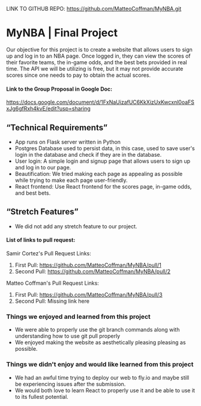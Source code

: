 LINK TO GITHUB REPO: https://github.com/MatteoCoffman/MyNBA.git

# MyNBA | Final Project

Our objective for this project is to create a website that allows users to sign up and log in to an NBA page. 
Once logged in, they can view the scores of their favorite teams, the in-game odds, and the best bets provided in real time.
The API we will be utilizing is free, but it may not provide accurate scores since one needs to pay to obtain the actual scores.

#### Link to the Group Proposal in Google Doc:
https://docs.google.com/document/d/1FxNaUizafUC6KkXizUxKwcxnl0oaFSxJg6gfRxh4kvE/edit?usp=sharing


## “Technical Requirements”
* App runs on Flask server written in Python
* Postgres Database used to persist data, in this case, used to save user's login in the database and check if they are in the database.
* User login: A simple login and signup page that allows users to sign up and log in to our page.
* Beautification: We tried making each page as appealing as possible while trying to make each page user-friendly.
* React frontend: Use React frontend for the scores page, in-game odds, and best bets.

## “Stretch Features”
* We did not add any stretch feature to our project.


#### List of links to pull request:
Samir Cortez's Pull Request Links:

1. First Pull: https://github.com/MatteoCoffman/MyNBA/pull/1
2. Second Pull: https://github.com/MatteoCoffman/MyNBA/pull/2

Matteo Coffman's Pull Request Links:
1. First Pull: https://github.com/MatteoCoffman/MyNBA/pull/3
2. Second Pull: Missing link here

### Things we enjoyed and learned from this project
* We were able to properly use the git branch commands along with understanding how to use git pull properly
* We enjoyed making the website as aesthetically pleasing pleasing as possible.

### Things we didn't enjoy and would like learned from this project
* We had an awful time trying to deploy our web to fly.io and maybe still be experiencing issues after the submission.
* We would both love to learn React to properly use it and be able to use it to its fullest potential.
